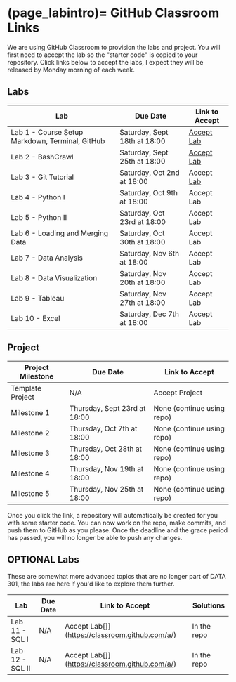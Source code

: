 (page_labintro)=
GitHub Classroom Links
=======================

<head>
	<base target="_blank">
</head>

We are using GitHub Classroom to provision the labs and project. 
You will first need to accept the lab so the "starter code" is copied to your repository.
Click links below to accept the labs, I expect they will be released by Monday morning of each week.

## Labs
| Lab                                             | Due Date                      | Link to Accept                                        |
|-------------------------------------------------|-------------------------------|-------------------------------------------------------|
| Lab 1 - Course Setup Markdown, Terminal, GitHub | Saturday, Sept 18th at 18:00 | [Accept Lab](https://classroom.github.com/a/e_jTvuMI) |
| Lab 2 - BashCrawl                               | Saturday, Sept 25th at 18:00 | [Accept Lab](https://classroom.github.com/a/1TPS2K-i) |
| Lab 3 - Git Tutorial                            | Saturday, Oct 2nd at 18:00   | [Accept Lab](https://classroom.github.com/a/GbriOWrn) |
| Lab 4 - Python I                                | Saturday, Oct 9th at 18:00   | Accept Lab[](https://classroom.github.com/a/frtdg-Dw) |
| Lab 5 - Python II                               | Saturday, Oct 23rd at 18:00  | Accept Lab[](https://classroom.github.com/a/YLCPvZWw) |
| Lab 6 - Loading and Merging Data                | Saturday, Oct 30th at 18:00  | Accept Lab[](https://classroom.github.com/a/EPwsZ0qF) |
| Lab 7 - Data Analysis                           | Saturday, Nov 6th at 18:00   | Accept Lab[](https://classroom.github.com/a/16ksGqJ4) |
| Lab 8 - Data Visualization                      | Saturday, Nov 20th at 18:00  | Accept Lab[](https://classroom.github.com/a/XGtNurl3) |
| Lab 9 - Tableau                                 | Saturday, Nov 27th at 18:00  | Accept Lab[](https://classroom.github.com/a/FQiLf1me) |
| Lab 10 - Excel                                  | Saturday, Dec 7th at 18:00   | Accept Lab[](https://classroom.github.com/a/tQIAYH2E) |

## Project

| Project Milestone | Due Date                     | Link to Accept                                    |
|-------------------|------------------------------|---------------------------------------------------|
| Template Project  | N/A                          | Accept Project[](https://classroom.github.com/g/PGWcWDsr) |
| Milestone 1       | Thursday, Sept 23rd at 18:00 | None (continue using repo)                        |
| Milestone 2       | Thursday, Oct 7th at 18:00   | None (continue using repo)                        |
| Milestone 3       | Thursday, Oct 28th at 18:00  | None (continue using repo)                        |
| Milestone 4       | Thursday, Nov 19th at 18:00  | None (continue using repo)                        |
| Milestone 5       | Thursday, Nov 25th at 18:00  | None (continue using repo)                        |

Once you click the link, a repository will automatically be created for you with some starter code.
You can now work on the repo, make commits, and push them to GitHub as you please. 
Once the deadline and the grace period has passed, you will no longer be able to push any changes.

## OPTIONAL Labs

These are somewhat more advanced topics that are no longer part of DATA 301, the labs are here if you'd like to explore them further.

| Lab             | Due Date | Link to Accept                                 | Solutions   |
|-----------------|----------|------------------------------------------------|-------------|
| Lab 11 - SQL I  | N/A      | Accept Lab[]](https://classroom.github.com/a/) | In the repo |
| Lab 12 - SQL II | N/A      | Accept Lab[]](https://classroom.github.com/a/) | In the repo |
